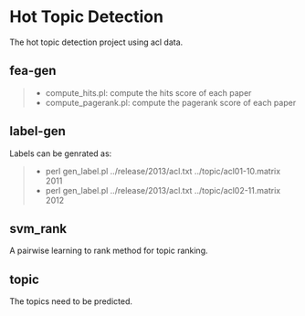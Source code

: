# Hot Topic Detection
The hot topic detection project using acl data.

## fea-gen
> * compute\_hits.pl: compute the hits score of each paper
> * compute\_pagerank.pl: compute the pagerank score of each paper

## label-gen
Labels can be genrated as:
> * perl gen\_label.pl ../release/2013/acl.txt ../topic/acl01-10.matrix 2011
> * perl gen\_label.pl ../release/2013/acl.txt ../topic/acl02-11.matrix 2012

## svm\_rank
A pairwise learning to rank method for topic ranking.

## topic
The topics need to be predicted. 
